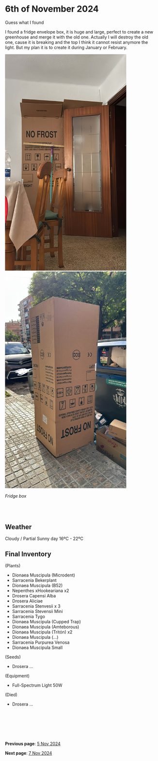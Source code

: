 # 6th of November 2024

Guess what I found

I found a fridge envelope box, it is huge and large, perfect to create a new greenhouse and merge it with the old one. Actually I will destroy the old one, cause it is breaking and the top I think it cannot resist anymore the light. But my plan it is to create it during January or February.

<img src="../../docs/resource/img/20241106/06112024_1.jpeg" alt="Fridge box" width="400">


<img src="../../docs/resource/img/20241106/06112024_2.jpeg" alt="Fridge box" width="400">

*Fridge box*
<br><br><br><br>


## Weather

Cloudy / Partial Sunny  day 16ºC - 22ºC


## Final Inventory

(Plants)
- Dionaea Muscipula (Microdent)
- Sarracenia Bekerplant
- Dionaea Muscipula (B52)
- Nepenthes xHookeariana x2
- Drosera Capensi Alba
- Drosera Aliciae
- Sarracenia Stenvesii x 3
- Sarracenia Stevensii Mini
- Sarracenia Tygo
- Dionaea Muscipula (Cupped Trap)
- Dionaea Muscipula (Amteborous)
- Dionaea Muscipula (Tritón) x2
- Dionaea Muscipula (...)
- Sarracenia Purpurea Venosa
- Dionaea Muscipula Small

(Seeds)
- Drosera ...

(Equipment)
- Full-Spectrum Light 50W

(Died)
- Drosera ...

<br>
<br>
<br>
<br>
<br>

**Previous page**: <a href="./5_nov_2024">5 Nov 2024</a>

**Next page**: <a href="./7_nov_2024">7 Nov 2024</a>
<br>
<br>
<br>
<br>
<br>
<br>